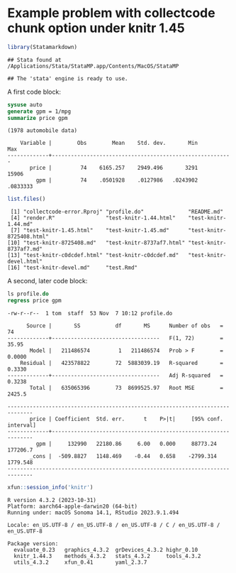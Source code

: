 Example problem with collectcode chunk option under knitr 1.45
================

``` r
library(Statamarkdown)
```

    ## Stata found at /Applications/Stata/StataMP.app/Contents/MacOS/StataMP

    ## The 'stata' engine is ready to use.

A first code block:

``` stata
sysuse auto
generate gpm = 1/mpg
summarize price gpm
```

    (1978 automobile data)

        Variable |        Obs        Mean    Std. dev.       Min        Max
    -------------+---------------------------------------------------------
           price |         74    6165.257    2949.496       3291      15906
             gpm |         74    .0501928    .0127986   .0243902   .0833333

``` r
list.files()
```

     [1] "collectcode-error.Rproj" "profile.do"              "README.md"              
     [4] "render.R"                "test-knitr-1.44.html"    "test-knitr-1.44.md"     
     [7] "test-knitr-1.45.html"    "test-knitr-1.45.md"      "test-knitr-8725408.html"
    [10] "test-knitr-8725408.md"   "test-knitr-8737af7.html" "test-knitr-8737af7.md"  
    [13] "test-knitr-c0dcdef.html" "test-knitr-c0dcdef.md"   "test-knitr-devel.html"  
    [16] "test-knitr-devel.md"     "test.Rmd"               

A second, later code block:

``` stata
ls profile.do
regress price gpm
```

    -rw-r--r--  1 tom  staff  53 Nov  7 10:12 profile.do

          Source |       SS           df       MS      Number of obs   =        74
    -------------+----------------------------------   F(1, 72)        =     35.95
           Model |   211486574         1   211486574   Prob > F        =    0.0000
        Residual |   423578822        72  5883039.19   R-squared       =    0.3330
    -------------+----------------------------------   Adj R-squared   =    0.3238
           Total |   635065396        73  8699525.97   Root MSE        =    2425.5

    ------------------------------------------------------------------------------
           price | Coefficient  Std. err.      t    P>|t|     [95% conf. interval]
    -------------+----------------------------------------------------------------
             gpm |     132990   22180.86     6.00   0.000     88773.24    177206.7
           _cons |  -509.8827   1148.469    -0.44   0.658    -2799.314    1779.548
    ------------------------------------------------------------------------------

``` r
xfun::session_info('knitr')
```

    R version 4.3.2 (2023-10-31)
    Platform: aarch64-apple-darwin20 (64-bit)
    Running under: macOS Sonoma 14.1, RStudio 2023.9.1.494

    Locale: en_US.UTF-8 / en_US.UTF-8 / en_US.UTF-8 / C / en_US.UTF-8 / en_US.UTF-8

    Package version:
      evaluate_0.23   graphics_4.3.2  grDevices_4.3.2 highr_0.10     
      knitr_1.44.3    methods_4.3.2   stats_4.3.2     tools_4.3.2    
      utils_4.3.2     xfun_0.41       yaml_2.3.7     
